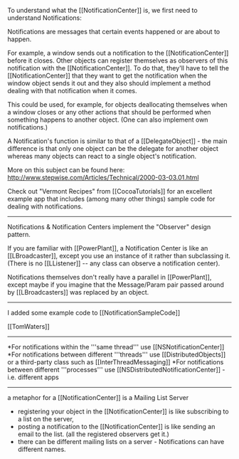 

To understand what the [[NotificationCenter]] is, we first need to understand Notifications:

Notifications are messages that certain events happened or are about to happen.

For example, a window sends out a notification to the [[NotificationCenter]] before it closes. Other objects can register themselves as observers of this notification with the [[NotificationCenter]]. To do that, they'll have to tell the [[NotificationCenter]] that they want to get the notification when the window object sends it out and they also should implement a method dealing with that notification when it comes.

This could be used, for example, for objects deallocating themselves when a window closes or any other actions that should be performed when something happens to another object. (One can also implement own notifications.)

A Notification's function is similar to that of a [[DelegateObject]] - the main difference is that only one object can be the delegate for another object whereas many objects can react to a single object's notification.

More on this subject can be found here: http://www.stepwise.com/Articles/Technical/2000-03-03.01.html

Check out "Vermont Recipes" from [[CocoaTutorials]] for an excellent example app that includes (among many other things) sample code for dealing with notifications.

----

Notifications & Notification Centers implement the "Observer" design pattern.  

If you are familiar with [[PowerPlant]], a Notification Center is like an [[LBroadcaster]], except you use an instance of it rather than subclassing it.  (There is no [[LListener]] -- any class can observe a notification center).  

Notifications themselves don't really have a parallel in [[PowerPlant]], except maybe if you imagine that the Message/Param pair passed around by [[LBroadcasters]] was replaced by an object.

----

I added some example code to [[NotificationSampleCode]]

[[TomWaters]]

----

*For notifications within the '''same thread''' use [[NSNotificationCenter]]
*For notifications between different '''threads''' use [[DistributedObjects]] or a third-party class such as [[InterThreadMessaging]]
*For notifications between different '''processes''' use [[NSDistributedNotificationCenter]] - i.e. different apps


----

a metaphor for a [[NotificationCenter]] is a Mailing List Server  
- registering your object in the [[NotificationCenter]] is like subscribing to a list on the server, 
- posting a notification to the [[NotificationCenter]] is like sending an email to the list.  (all the registered observers get it.)
- there can be different mailing lists on a server -  Notifications can have different names.